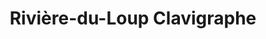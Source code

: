 ---
title: "Rivière-du-Loup Clavigraphe"
url: /riviere-du-loup/riviere-du-loup-clavigraphe/
shop: office supplies
---